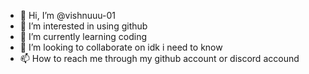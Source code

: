 - 👋 Hi, I’m @vishnuuu-01
- 👀 I’m interested in using github
- 🌱 I’m currently learning coding
- 💞️ I’m looking to collaborate on idk i need to know
- 📫 How to reach me through my github account or discord accound

<!---
vishnuuu-01/vishnuuu-01 is a ✨ special ✨ repository because its `README.md` (this file) appears on your GitHub profile.
You can click the Preview link to take a look at your changes.
--->
